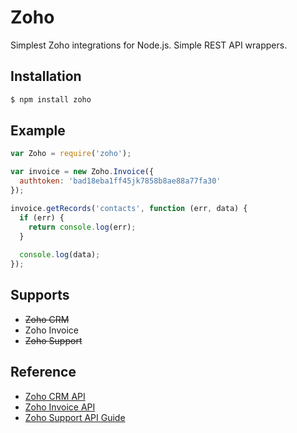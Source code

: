 # Zoho

Simplest Zoho integrations for Node.js. Simple REST API wrappers.

## Installation

```bash
$ npm install zoho
```

## Example

```js
var Zoho = require('zoho');

var invoice = new Zoho.Invoice({
  authtoken: 'bad18eba1ff45jk7858b8ae88a77fa30'
});

invoice.getRecords('contacts', function (err, data) {
  if (err) {
    return console.log(err);
  }
  
  console.log(data);
});

```

## Supports

* ~~Zoho CRM~~
* Zoho Invoice
* ~~Zoho Support~~

## Reference

* [Zoho CRM API](https://www.zoho.com/crm/help/api)
* [Zoho Invoice API](https://www.zoho.com/invoice/api/v3)
* [Zoho Support API Guide](https://www.zoho.com/support/help/api-guide.html)

